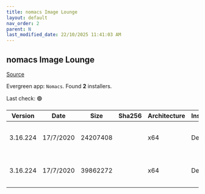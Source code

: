 ```yaml
---
title: nomacs Image Lounge
layout: default
nav_order: 2
parent: N
last_modified_date: 22/10/2025 11:41:03 AM
---
```


## nomacs Image Lounge

[Source](https://nomacs.org/)

Evergreen app: `Nomacs`. Found **2** installers.

Last check: 🟢

| Version  | Date      | Size     | Sha256 | Architecture | InstallerType | Type | URI                                                                                                                                                                  |
| -------- | --------- | -------- | ------ | ------------ | ------------- | ---- | -------------------------------------------------------------------------------------------------------------------------------------------------------------------- |
| 3.16.224 | 17/7/2020 | 24207408 |        | x64          | Default       | exe  | [https://github.com/nomacs/nomacs/releases/download/3.16.224/nomacs-setup-x64.exe](https://github.com/nomacs/nomacs/releases/download/3.16.224/nomacs-setup-x64.exe) |
| 3.16.224 | 17/7/2020 | 39862272 |        | x64          | Default       | msi  | [https://github.com/nomacs/nomacs/releases/download/3.16.224/nomacs-setup-x64.msi](https://github.com/nomacs/nomacs/releases/download/3.16.224/nomacs-setup-x64.msi) |
